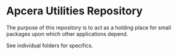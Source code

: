 # Apcera Utilities Repository

The purpose of this repository is to act as a holding place for small
packages upon which other applications depend. 

See individual folders for specifics.
